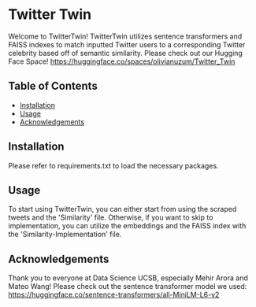 # Twitter Twin

Welcome to TwitterTwin! TwitterTwin utilizes sentence transformers and FAISS indexes to match inputted Twitter users to a corresponding
Twitter celebrity based off of semantic similarity. Please check out our Hugging Face Space!
https://huggingface.co/spaces/olivianuzum/Twitter_Twin 

## Table of Contents

* [Installation](#installation)
* [Usage](#usage)
* [Acknowledgements](#acknowledgements)

## Installation

Please refer to requirements.txt to load the necessary packages. 

## Usage

To start using TwitterTwin, you can either start from using the scraped tweets and the 'Similarity' file.
Otherwise, if you want to skip to implementation, you can utilize the embeddings and the FAISS index with
the 'Similarity-Implementation' file. 

## Acknowledgements

Thank you to everyone at Data Science UCSB, especially Mehir Arora and Mateo Wang! Please check out the sentence transformer model we used: 
https://huggingface.co/sentence-transformers/all-MiniLM-L6-v2
